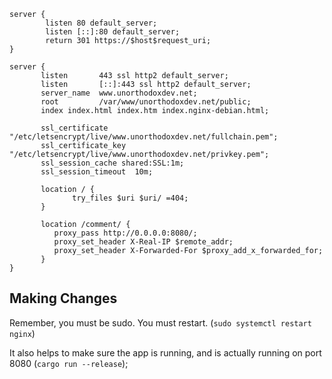 ``` \etc\nginx\sites-available\default
server {
        listen 80 default_server;
        listen [::]:80 default_server;
        return 301 https://$host$request_uri;
}

server {
       listen       443 ssl http2 default_server;
       listen       [::]:443 ssl http2 default_server;
       server_name  www.unorthodoxdev.net;
       root         /var/www/unorthodoxdev.net/public;
       index index.html index.htm index.nginx-debian.html;

       ssl_certificate "/etc/letsencrypt/live/www.unorthodoxdev.net/fullchain.pem";
       ssl_certificate_key "/etc/letsencrypt/live/www.unorthodoxdev.net/privkey.pem";
       ssl_session_cache shared:SSL:1m;
       ssl_session_timeout  10m;

       location / {
              try_files $uri $uri/ =404;
       }

       location /comment/ {
	      proxy_pass http://0.0.0.0:8080/;
          proxy_set_header X-Real-IP $remote_addr;
          proxy_set_header X-Forwarded-For $proxy_add_x_forwarded_for; 
       }
}
```

## Making Changes

Remember, you must be sudo.
You must restart. (`sudo systemctl restart nginx`)

It also helps to make sure the app is running, and is actually running on port 8080 (`cargo run --release`);